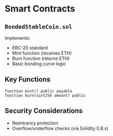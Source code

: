 # Smart Contracts

## `BondedStableCoin.sol`

Implements:

- ERC-20 standard
- Mint function (receives ETH)
- Burn function (returns ETH)
- Basic bonding curve logic

## Key Functions

```solidity
function mint() public payable
function burn(uint256 amount) public
```

## Security Considerations

- Reentrancy protection
- Overflow/underflow checks (via Solidity 0.8.x)
